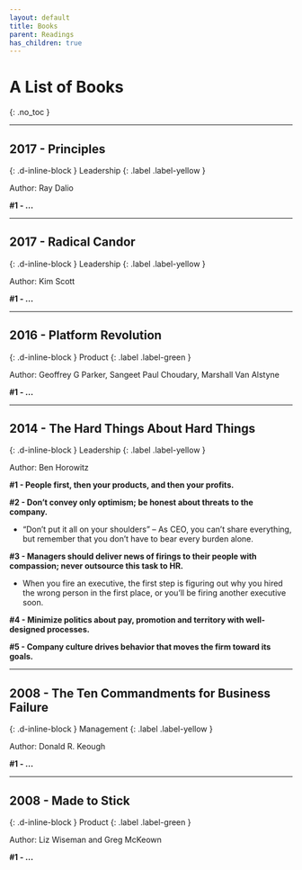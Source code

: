 ```yaml
---
layout: default
title: Books
parent: Readings
has_children: true
---
```


# A List of Books
{: .no_toc }


---

## 2017 - Principles
{: .d-inline-block }
Leadership
{: .label .label-yellow }

Author: Ray Dalio

**#1 - ...**

---

## 2017 - Radical Candor
{: .d-inline-block }
Leadership
{: .label .label-yellow }

Author: Kim Scott

**#1 - ...**

---

## 2016 - Platform Revolution
{: .d-inline-block }
Product
{: .label .label-green }

Author: Geoffrey G Parker, Sangeet Paul Choudary, Marshall Van Alstyne

**#1 - ...**

---

## 2014 - The Hard Things About Hard Things
{: .d-inline-block }
Leadership
{: .label .label-yellow }

Author: Ben Horowitz

**#1 - People first, then your products, and then your profits.**

**#2 - Don’t convey only optimism; be honest about threats to the company.**
- “Don’t put it all on your shoulders” – As CEO, you can’t share everything, but remember that you don’t have to bear every burden alone.

**#3 - Managers should deliver news of firings to their people with compassion; never outsource this task to HR.**
- When you fire an executive, the first step is figuring out why you hired the wrong person in the first place, or you’ll be firing another executive soon.

**#4 - Minimize politics about pay, promotion and territory with well-designed processes.**

**#5 - Company culture drives behavior that moves the firm toward its goals.**


---

## 2008 - The Ten Commandments for Business Failure
{: .d-inline-block }
Management
{: .label .label-yellow }

Author: Donald R. Keough

**#1 - ...**

---

## 2008 - Made to Stick
{: .d-inline-block }
Product
{: .label .label-green }

Author: Liz Wiseman and Greg McKeown

**#1 - ...**
